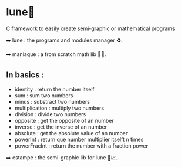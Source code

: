 # lune🌙
C framework to easily create semi-graphic or mathematical programs

➡️ lune : the programs and modules manager ♻️.

➡️ maniaque : a from scratch math lib 🔢✨.

## In basics :
- identity : return the number itself
- sum : sum two numbers
- minus : substract two numbers
- multiplication : multiply two numbers
- division : divide two numbers
- opposite : get the opposite of an number
- inverse : get the inverse of an number
- absolute : get the absolute value of an number
- powerInt : return que number multiplier itselft n times
- powerFracInt : return the number with a fraction power

➡️ estampe : the semi-graphic lib for lune 📜📈.
